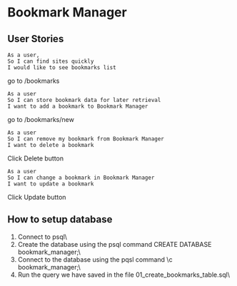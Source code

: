 # Bookmark Manager
## User Stories
```
As a user,
So I can find sites quickly
I would like to see bookmarks list
```
go to /bookmarks
```
As a user
So I can store bookmark data for later retrieval
I want to add a bookmark to Bookmark Manager
```
go to /bookmarks/new
```
As a user
So I can remove my bookmark from Bookmark Manager
I want to delete a bookmark
```
Click Delete button
```
As a user
So I can change a bookmark in Bookmark Manager
I want to update a bookmark
```
Click Update button
## How to setup database
1. Connect to psql\
2. Create the database using the psql command CREATE DATABASE bookmark_manager;\
3. Connect to the database using the pqsl command \c bookmark_manager;\
4. Run the query we have saved in the file 01_create_bookmarks_table.sql\